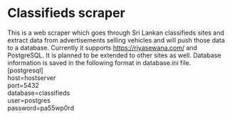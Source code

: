 # Classifieds scraper
This is a web scraper which goes through Sri Lankan classifieds sites and extract data from advertisements selling vehicles and will push those data to a database. 
Currently it supports https://riyasewana.com/ and PostgreSQL. It is planned to be extended to other sites as well.
Database information is saved in the following format in database.ini file.  
[postgresql]  
host=hostserver  
port=5432  
database=classifieds  
user=postgres  
password=pa55wp0rd  
